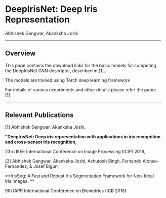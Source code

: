 # DeepIrisNet: Deep Iris Representation
Abhishek Gangwar, Akanksha Joshi 
***
## Overview


This page contains the download links for the basic models for computing the DeepIrisNet CNN descriptor, described in [1].. 

The models are trained using Torch deep learning framework

For details of various exepriments and other details please refer the paper [1]
***

## Relevant Publications
[1] Abhishek Gangwar, Akanksha Joshi, 


**"DeepIrisNet: Deep iris representation with applications in iris recognition and cross-sensor iris recognition,**


23rd IEEE International Conference on Image Processing (ICIP) 2016,

[2] Abhishek Gangwar, Akanksha Joshi, Ashutosh Singh, Fernando Alonso-Fernandez, & Josef Bigun,  

**IrisSeg: A Fast and Robust Iris Segmentation Framework for Non-Ideal Iris Images. **

9th IAPR International Conference on Biometrics (ICB 2016)
